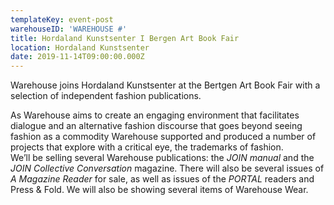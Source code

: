 ```yaml
---
templateKey: event-post
warehouseID: 'WAREHOUSE #'
title: Hordaland Kunstsenter I Bergen Art Book Fair
location: Hordaland Kunstsenter
date: 2019-11-14T09:00:00.000Z
---
```

Warehouse joins Hordaland Kunstsenter at the Bertgen Art Book Fair with a selection of independent fashion publications.

As Warehouse aims to create an engaging environment that facilitates dialogue and an alternative fashion discourse that goes beyond seeing fashion as a commodity Warehouse supported and produced a number of projects that explore with a critical eye, the trademarks of fashion. \
We’ll be selling several Warehouse publications: the *JOIN manual* and the *JOIN Collective Conversation* magazine. There will also be several issues of *A Magazine Reader* for sale, as well as issues of the *PORTAL* readers and Press & Fold. We will also be showing several items of Warehouse Wear.